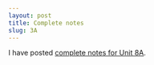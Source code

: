 ```yaml
---
layout: post
title: Complete notes
slug: 3A
---
```


I have posted [complete notes for Unit 8A](/materials/disease.complete.pdf).
